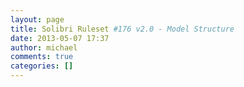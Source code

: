 ```yaml
---
layout: page
title: Solibri Ruleset #176 v2.0 - Model Structure
date: 2013-05-07 17:37
author: michael
comments: true
categories: []
---
```


